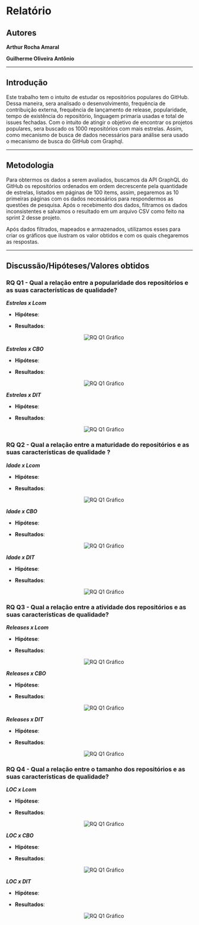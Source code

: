 # Relatório

## Autores

**Arthur Rocha Amaral**

**Guilherme Oliveira Antônio**

---

## Introdução

Este trabalho tem o intuito de estudar os repositórios populares do GitHub. Dessa maneira, sera analisado o desenvolvimento, frequência de contribuição externa, frequência de lançamento de release, popularidade, tempo de existência do repositório, linguagem primaria usadas e total de issues fechadas. Com o intuito de atingir o objetivo de encontrar os projetos populares, sera buscado os 1000 repositórios com mais estrelas. Assim, como mecanismo de busca de dados necessários para análise sera usado o mecanismo de busca do GitHub com Graphql.

---

## Metodologia

Para obtermos os dados a serem avaliados, buscamos da API GraphQL do GitHub os repositórios ordenados em ordem decrescente pela quantidade de estrelas, listados em páginas de 100 items, assim, pegaremos as 10 primeiras páginas com os dados necessários para respondermos as questões de pesquisa. Após o recebimento dos dados, filtramos os dados inconsistentes e salvamos o resultado em um arquivo CSV como feito na sprint 2 desse projeto.

Após dados filtrados, mapeados e armazenados, utilizamos esses para criar os gráficos que ilustram os valor obtidos e com os quais chegaremos as respostas.

---

## Discussão/Hipóteses/Valores obtidos

### RQ Q1 - Qual a relação entre a popularidade dos repositórios e as suas características de qualidade?

***Estrelas x Lcom***

- **Hipótese**:
- **Resultados**:

    <div style="text-align: center"><img src="assets/Q1.png" alt="RQ Q1 Gráfico"></div>

***Estrelas x CBO***

- **Hipótese**:
- **Resultados**:

    <div style="text-align: center"><img src="assets/Q1.png" alt="RQ Q1 Gráfico"></div>
    
***Estrelas x DIT***

- **Hipótese**:
- **Resultados**:

    <div style="text-align: center"><img src="assets/Q1.png" alt="RQ Q1 Gráfico"></div>

### RQ Q2 - Qual a relação entre a maturidade do repositórios e as suas características de qualidade ?

***Idade x Lcom***

- **Hipótese**:
- **Resultados**:

    <div style="text-align: center"><img src="assets/Q1.png" alt="RQ Q1 Gráfico"></div>

***Idade x CBO***

- **Hipótese**:
- **Resultados**:

    <div style="text-align: center"><img src="assets/Q1.png" alt="RQ Q1 Gráfico"></div>
    
***Idade x DIT***

- **Hipótese**:
- **Resultados**:

    <div style="text-align: center"><img src="assets/Q1.png" alt="RQ Q1 Gráfico"></div>

### RQ Q3 - Qual a relação entre a atividade dos repositórios e as suas características de qualidade?  

***Releases x Lcom***

- **Hipótese**:
- **Resultados**:

    <div style="text-align: center"><img src="assets/Q1.png" alt="RQ Q1 Gráfico"></div>

***Releases x CBO***

- **Hipótese**:
- **Resultados**:

    <div style="text-align: center"><img src="assets/Q1.png" alt="RQ Q1 Gráfico"></div>
    
***Releases x DIT***

- **Hipótese**:
- **Resultados**:

    <div style="text-align: center"><img src="assets/Q1.png" alt="RQ Q1 Gráfico"></div>

### RQ Q4 - Qual a relação entre o tamanho dos repositórios e as suas características de qualidade?  

***LOC x Lcom***

- **Hipótese**:
- **Resultados**:

    <div style="text-align: center"><img src="assets/Q1.png" alt="RQ Q1 Gráfico"></div>

***LOC x CBO***

- **Hipótese**:
- **Resultados**:

    <div style="text-align: center"><img src="assets/Q1.png" alt="RQ Q1 Gráfico"></div>
    
***LOC x DIT***

- **Hipótese**:
- **Resultados**:

    <div style="text-align: center"><img src="assets/Q1.png" alt="RQ Q1 Gráfico"></div>